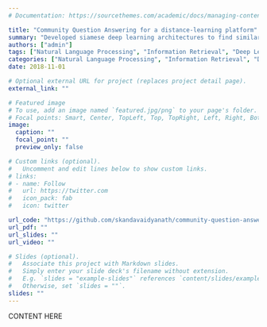 ```yaml
---
# Documentation: https://sourcethemes.com/academic/docs/managing-content/

title: "Community Question Answering for a distance-learning platform"
summary: "Developed siamese deep learning architectures to find similar questions from a Q&A archive on a distance learning platform"
authors: ["admin"]
tags: ["Natural Language Processing", "Information Retrieval", "Deep Learning"]
categories: ["Natural Language Processing", "Information Retrieval", "Deep Learning"]
date: 2018-11-01

# Optional external URL for project (replaces project detail page).
external_link: ""

# Featured image
# To use, add an image named `featured.jpg/png` to your page's folder.
# Focal points: Smart, Center, TopLeft, Top, TopRight, Left, Right, BottomLeft, Bottom, BottomRight.
image:
  caption: ""
  focal_point: ""
  preview_only: false

# Custom links (optional).
#   Uncomment and edit lines below to show custom links.
# links:
# - name: Follow
#   url: https://twitter.com
#   icon_pack: fab
#   icon: twitter

url_code: "https://github.com/skandavaidyanath/community-question-answering"
url_pdf: ""
url_slides: ""
url_video: ""

# Slides (optional).
#   Associate this project with Markdown slides.
#   Simply enter your slide deck's filename without extension.
#   E.g. `slides = "example-slides"` references `content/slides/example-slides.md`.
#   Otherwise, set `slides = ""`.
slides: ""
---
```

CONTENT HERE